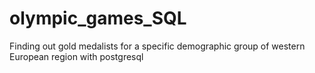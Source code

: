 # olympic_games_SQL
Finding out gold medalists for a specific demographic group of western European region with postgresql 
